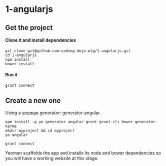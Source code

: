 # 1-angularjs

## Get the project

#### Clone it and install dependencies
```
git clone git@github.com:coding-dojo-wlg/1-angularjs.git
cd 1-angularjs
npm install
bower install
```

#### Run it

```
grunt connect
```


## Create a new one

Using a [yeoman](http://yeoman.io/) generator: generator-angular.

```
npm install -g yo generator angular grunt grunt-cli bower generator-karma
mkdir myproject && cd myproject
yo angular

grunt connect
```

Yeoman scaffolds the app and installs its node and bower dependencies so you will have a working website at this stage.


